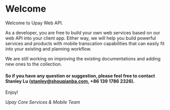 # Welcome

Welcome to Upay Web API.

As a developer, you are free to build your own web services based on our web API into your client app. Either way, we will help you build powerful services and products with mobile transcation capabilities that can easily fit into your existing and planning workflow.

We are still working on improving the existing documentations and adding new ones to the collection. 
#### So if you have any question or suggestion, please feel free to contact Stanley Lu (stanley@shouqianba.com, +86 139 1786 2326).

Enjoy!

*Upay Core Services & Mobile Team*
